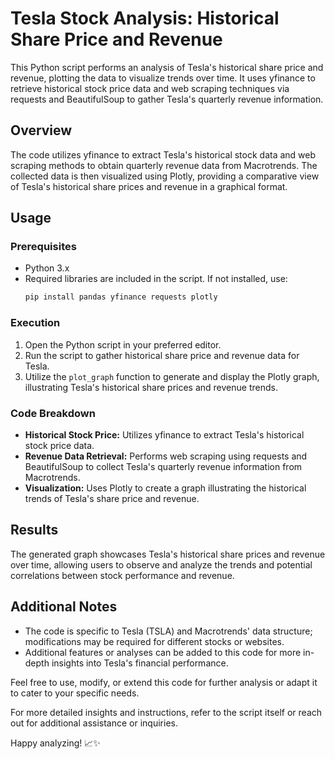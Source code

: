# Tesla Stock Analysis: Historical Share Price and Revenue

This Python script performs an analysis of Tesla's historical share price and revenue, plotting the data to visualize trends over time. It uses yfinance to retrieve historical stock price data and web scraping techniques via requests and BeautifulSoup to gather Tesla's quarterly revenue information.

## Overview

The code utilizes yfinance to extract Tesla's historical stock data and web scraping methods to obtain quarterly revenue data from Macrotrends. The collected data is then visualized using Plotly, providing a comparative view of Tesla's historical share prices and revenue in a graphical format.

## Usage

### Prerequisites

- Python 3.x
- Required libraries are included in the script. If not installed, use:
    ```bash
    pip install pandas yfinance requests plotly
    ```

### Execution

1. Open the Python script in your preferred editor.
2. Run the script to gather historical share price and revenue data for Tesla.
3. Utilize the `plot_graph` function to generate and display the Plotly graph, illustrating Tesla's historical share prices and revenue trends.

### Code Breakdown

- **Historical Stock Price:** Utilizes yfinance to extract Tesla's historical stock price data.
- **Revenue Data Retrieval:** Performs web scraping using requests and BeautifulSoup to collect Tesla's quarterly revenue information from Macrotrends.
- **Visualization:** Uses Plotly to create a graph illustrating the historical trends of Tesla's share price and revenue.

## Results

The generated graph showcases Tesla's historical share prices and revenue over time, allowing users to observe and analyze the trends and potential correlations between stock performance and revenue.

## Additional Notes

- The code is specific to Tesla (TSLA) and Macrotrends' data structure; modifications may be required for different stocks or websites.
- Additional features or analyses can be added to this code for more in-depth insights into Tesla's financial performance.

Feel free to use, modify, or extend this code for further analysis or adapt it to cater to your specific needs.

For more detailed insights and instructions, refer to the script itself or reach out for additional assistance or inquiries.

Happy analyzing! 📈✨

